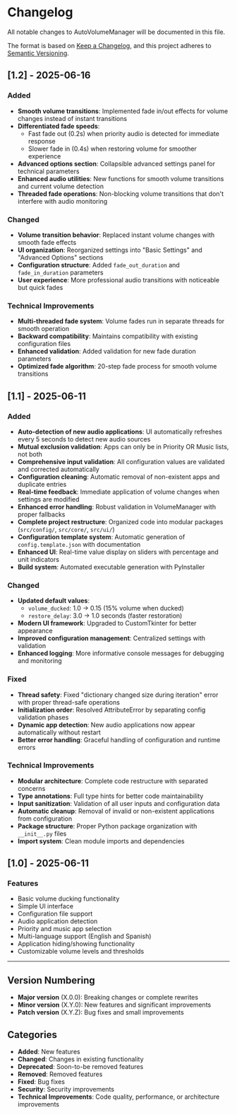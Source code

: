 # Changelog

All notable changes to AutoVolumeManager will be documented in this file.

The format is based on [Keep a Changelog](https://keepachangelog.com/en/1.0.0/),
and this project adheres to [Semantic Versioning](https://semver.org/spec/v2.0.0.html).

## [1.2] - 2025-06-16

### Added
- **Smooth volume transitions**: Implemented fade in/out effects for volume changes instead of instant transitions
- **Differentiated fade speeds**: 
  - Fast fade out (0.2s) when priority audio is detected for immediate response
  - Slower fade in (0.4s) when restoring volume for smoother experience
- **Advanced options section**: Collapsible advanced settings panel for technical parameters
- **Enhanced audio utilities**: New functions for smooth volume transitions and current volume detection
- **Threaded fade operations**: Non-blocking volume transitions that don't interfere with audio monitoring

### Changed
- **Volume transition behavior**: Replaced instant volume changes with smooth fade effects
- **UI organization**: Reorganized settings into "Basic Settings" and "Advanced Options" sections
- **Configuration structure**: Added `fade_out_duration` and `fade_in_duration` parameters
- **User experience**: More professional audio transitions with noticeable but quick fades

### Technical Improvements
- **Multi-threaded fade system**: Volume fades run in separate threads for smooth operation
- **Backward compatibility**: Maintains compatibility with existing configuration files
- **Enhanced validation**: Added validation for new fade duration parameters
- **Optimized fade algorithm**: 20-step fade process for smooth volume transitions

## [1.1] - 2025-06-11

### Added
- **Auto-detection of new audio applications**: UI automatically refreshes every 5 seconds to detect new audio sources
- **Mutual exclusion validation**: Apps can only be in Priority OR Music lists, not both
- **Comprehensive input validation**: All configuration values are validated and corrected automatically
- **Configuration cleaning**: Automatic removal of non-existent apps and duplicate entries
- **Real-time feedback**: Immediate application of volume changes when settings are modified
- **Enhanced error handling**: Robust validation in VolumeManager with proper fallbacks
- **Complete project restructure**: Organized code into modular packages (`src/config/`, `src/core/`, `src/ui/`)
- **Configuration template system**: Automatic generation of `config.template.json` with documentation
- **Enhanced UI**: Real-time value display on sliders with percentage and unit indicators
- **Build system**: Automated executable generation with PyInstaller

### Changed
- **Updated default values**: 
  - `volume_ducked`: 1.0 → 0.15 (15% volume when ducked)
  - `restore_delay`: 3.0 → 1.0 seconds (faster restoration)
- **Modern UI framework**: Upgraded to CustomTkinter for better appearance
- **Improved configuration management**: Centralized settings with validation
- **Enhanced logging**: More informative console messages for debugging and monitoring

### Fixed
- **Thread safety**: Fixed "dictionary changed size during iteration" error with proper thread-safe operations
- **Initialization order**: Resolved AttributeError by separating config validation phases
- **Dynamic app detection**: New audio applications now appear automatically without restart
- **Better error handling**: Graceful handling of configuration and runtime errors

### Technical Improvements
- **Modular architecture**: Complete code restructure with separated concerns
- **Type annotations**: Full type hints for better code maintainability
- **Input sanitization**: Validation of all user inputs and configuration data
- **Automatic cleanup**: Removal of invalid or non-existent applications from configuration
- **Package structure**: Proper Python package organization with `__init__.py` files
- **Import system**: Clean module imports and dependencies

## [1.0] - 2025-06-11

### Features
- Basic volume ducking functionality
- Simple UI interface
- Configuration file support
- Audio application detection
- Priority and music app selection
- Multi-language support (English and Spanish)
- Application hiding/showing functionality
- Customizable volume levels and thresholds

---

## Version Numbering

- **Major version** (X.0.0): Breaking changes or complete rewrites
- **Minor version** (X.Y.0): New features and significant improvements
- **Patch version** (X.Y.Z): Bug fixes and small improvements

## Categories

- **Added**: New features
- **Changed**: Changes in existing functionality
- **Deprecated**: Soon-to-be removed features
- **Removed**: Removed features
- **Fixed**: Bug fixes
- **Security**: Security improvements
- **Technical Improvements**: Code quality, performance, or architecture improvements
